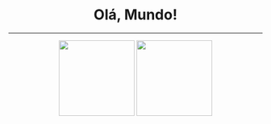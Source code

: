 <body>
<div align="center">
  <h1>Olá, Mundo!</h1>
  <hr/>
  <img height="150em" src="https://github-readme-stats.vercel.app/api?username=deivealtoe&show_icons=true&theme=radical&include_all_commits=true&count_private=false)"/>
  <img height="150em" src="https://github-readme-stats.vercel.app/api/top-langs/?username=deivealtoe&layout=compact&theme=radical"/>
</div>
</body>
